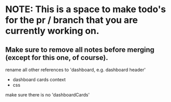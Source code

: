 # NOTE: This is a space to make todo's for the pr / branch that you are currently working on. 
Make sure to remove all notes before merging (except for this one, of course).
----------------------------------------------------------------------------------------------------
rename all other references to 'dashboard, e.g. dashboard header'
- dashboard cards context
- css

make sure there is no 'dashboardCards'
